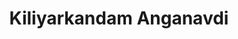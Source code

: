 ---
title: "Kiliyarkandam Anganavdi"
url: /kiliyarkandam/kiliyarkandam-anganavdi/
shop: Lebensmittel
---
